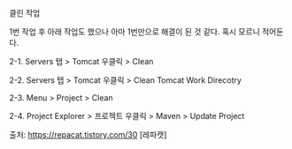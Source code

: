 클린 작업



1번 작업 후 아래 작업도 했으나 아마 1번만으로 해결이 된 것 같다. 혹시 모르니 적어둔다.



2-1. Servers 탭 > Tomcat 우클릭 > Clean

2-2. Servers 탭 > Tomcat 우클릭 > Clean Tomcat Work Direcotry

2-3. Menu > Project > Clean

2-4. Project Explorer > 프로젝트 우클릭 > Maven > Update Project



출처: https://repacat.tistory.com/30 [레파캣]
